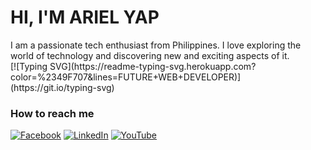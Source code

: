 <h1>HI, I'M ARIEL YAP</h1>
I am a passionate tech enthusiast from Philippines. I love exploring the world of technology and discovering new and exciting aspects of it.
<br>
[![Typing SVG](https://readme-typing-svg.herokuapp.com?color=%2349F707&lines=FUTURE+WEB+DEVELOPER)](https://git.io/typing-svg)

### How to reach me
[![Facebook](https://img.shields.io/badge/Facebook-%231877F2.svg?&style=flat-square&logo=facebook&logoColor=white)](https://facebook.com/arielyap.fb)
[![LinkedIn](https://img.shields.io/badge/LinkedIn-%230077B5.svg?&style=flat-square&logo=linkedin&logoColor=white)](https://www.linkedin.com/in/arielyap69/)
[![YouTube](https://img.shields.io/badge/YouTube-%23FF0000.svg?&style=flat-square&logo=youtube&logoColor=white)](https://www.youtube.com/c/ARIELDEV)
